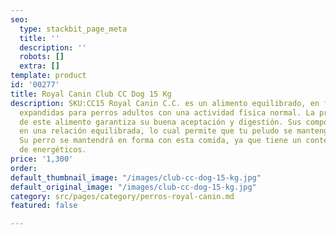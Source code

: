 ```yaml
---
seo:
  type: stackbit_page_meta
  title: ''
  description: ''
  robots: []
  extra: []
template: product
id: '00277'
title: Royal Canin Club CC Dog 15 Kg
description: SKU:CC15 Royal Canin C.C. es un alimento equilibrado, en forma de croquetas
  expandidas para perros adultos con una actividad física normal. La preparación especial
  de este alimento garantiza su buena aceptación y digestión. Sus componentes se mantienen
  en una relación equilibrada, lo cual permite que tu peludo se mantenga sano y fuerte.
  Su perro se mantendrá en forma con esta comida, ya que tiene un contenido óptimo
  de energéticos.
price: '1,300'
order: 
default_thumbnail_image: "/images/club-cc-dog-15-kg.jpg"
default_original_image: "/images/club-cc-dog-15-kg.jpg"
category: src/pages/category/perros-royal-canin.md
featured: false

---
```

